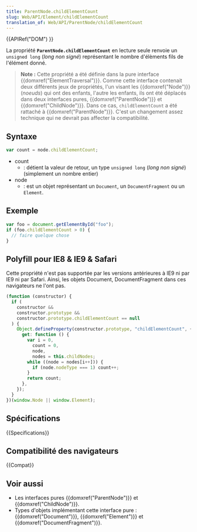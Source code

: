 ```yaml
---
title: ParentNode.childElementCount
slug: Web/API/Element/childElementCount
translation_of: Web/API/ParentNode/childElementCount
---
```


{{APIRef("DOM") }}

La propriété **`ParentNode.childElementCount`** en lecture seule renvoie un `unsigned long` (_long non signé_) représentant le nombre d'élèments fils de l'élément donné.

> **Note :** Cette propriété a été définie dans la pure interface {{domxref("ElementTraversal")}}.
> Comme cette interface contenait deux différents jeux de propriétés, l'un visant les {{domxref("Node")}} (_noeuds_) qui ont des enfants, l'autre les enfants, ils ont été déplacés dans deux interfaces pures, {{domxref("ParentNode")}} et {{domxref("ChildNode")}}. Dans ce cas, `childElementCount` a été rattaché à {{domxref("ParentNode")}}. C'est un changement assez technique qui ne devrait pas affecter la compatibilité.

## Syntaxe

```js
var count = node.childElementCount;
```

- count
  - : détient la valeur de retour, un type `unsigned long` (_long non signé_) (simplement un nombre entier)
- node
  - : est un objet représentant un `Document`, un `DocumentFragment` ou un `Element`.

## Exemple

```js
var foo = document.getElementById("foo");
if (foo.childElementCount > 0) {
  // faire quelque chose
}
```

## Polyfill pour IE8 & IE9 & Safari

Cette propriété n'est pas supportée par les versions antérieures à IE9 ni par IE9 ni par Safari. Ainsi, les objets Document, DocumentFragment dans ces navigateurs ne l'ont pas.

```js
(function (constructor) {
  if (
    constructor &&
    constructor.prototype &&
    constructor.prototype.childElementCount == null
  ) {
    Object.defineProperty(constructor.prototype, "childElementCount", {
      get: function () {
        var i = 0,
          count = 0,
          node,
          nodes = this.childNodes;
        while ((node = nodes[i++])) {
          if (node.nodeType === 1) count++;
        }
        return count;
      },
    });
  }
})(window.Node || window.Element);
```

## Spécifications

{{Specifications}}

## Compatibilité des navigateurs

{{Compat}}

## Voir aussi

- Les interfaces pures {{domxref("ParentNode")}} et {{domxref("ChildNode")}}.
- Types d'objets implémentant cette interface pure : {{domxref("Document")}}, {{domxref("Element")}} et {{domxref("DocumentFragment")}}.

